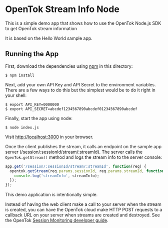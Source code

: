 # OpenTok Stream Info Node

This is a simple demo app that shows how to use the OpenTok Node.js SDK to get
OpenTok stream information

It is based on the Hello World sample app.

## Running the App

First, download the dependencies using [npm](https://www.npmjs.org) in this directory:

```
$ npm install
```

Next, add your own API Key and API Secret to the environment variables. There are a few ways to do
this but the simplest would be to do it right in your shell:

```
$ export API_KEY=0000000
$ export API_SECRET=abcdef1234567890abcdef01234567890abcdef
```

Finally, start the app using node:

```
$ node index.js
```

Visit <http://localhost:3000> in your browser.

Once the client publishes the stream, it calls an endpoint on the sample app server
(/session/:sessionId/stream/:streamId). The server calls the `OpenTok.getStream()` method
and logs the stream info to the server console:

```javascript
app.get('/session/:sessionId/stream/:streamId', function(req) {
  opentok.getStream(req.params.sessionId, req.params.streamId, function(error, streamInfo) {
    console.log('streamInfo', streamInfo);
  });
});
```

This demo application is intentionally simple.

Instead of having the web client make a call to your server when the stream is created, you
can have the OpenTok cloud make HTTP POST requests to a callback URL on your server when streams
are created and destroyed. See the OpenTok [Session Monitoring developer
guide](https://tokbox.com/developer/guides/session-monitoring/).
